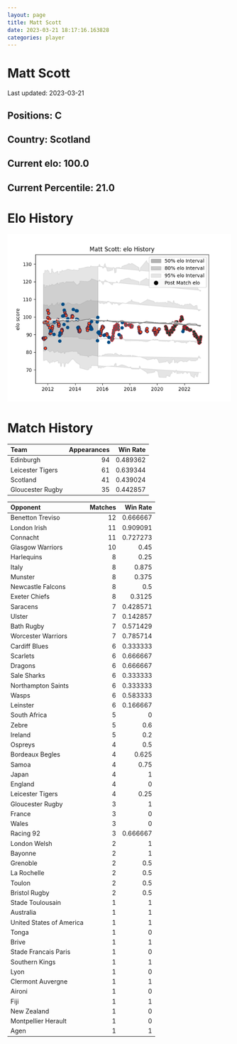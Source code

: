 ```yaml
---  
layout: page  
title: Matt Scott  
date: 2023-03-21 18:17:16.163828  
categories: player  
---
```

# Matt Scott


Last updated: 2023-03-21
## Positions: C

## Country: Scotland

## Current elo: 100.0

## Current Percentile: 21.0

# Elo History


![elo history](history_MattScott.png)
# Match History


| Team             |   Appearances |   Win Rate |
|:-----------------|--------------:|-----------:|
| Edinburgh        |            94 |   0.489362 |
| Leicester Tigers |            61 |   0.639344 |
| Scotland         |            41 |   0.439024 |
| Gloucester Rugby |            35 |   0.442857 |

| Opponent                 |   Matches |   Win Rate |
|:-------------------------|----------:|-----------:|
| Benetton Treviso         |        12 |   0.666667 |
| London Irish             |        11 |   0.909091 |
| Connacht                 |        11 |   0.727273 |
| Glasgow Warriors         |        10 |   0.45     |
| Harlequins               |         8 |   0.25     |
| Italy                    |         8 |   0.875    |
| Munster                  |         8 |   0.375    |
| Newcastle Falcons        |         8 |   0.5      |
| Exeter Chiefs            |         8 |   0.3125   |
| Saracens                 |         7 |   0.428571 |
| Ulster                   |         7 |   0.142857 |
| Bath Rugby               |         7 |   0.571429 |
| Worcester Warriors       |         7 |   0.785714 |
| Cardiff Blues            |         6 |   0.333333 |
| Scarlets                 |         6 |   0.666667 |
| Dragons                  |         6 |   0.666667 |
| Sale Sharks              |         6 |   0.333333 |
| Northampton Saints       |         6 |   0.333333 |
| Wasps                    |         6 |   0.583333 |
| Leinster                 |         6 |   0.166667 |
| South Africa             |         5 |   0        |
| Zebre                    |         5 |   0.6      |
| Ireland                  |         5 |   0.2      |
| Ospreys                  |         4 |   0.5      |
| Bordeaux Begles          |         4 |   0.625    |
| Samoa                    |         4 |   0.75     |
| Japan                    |         4 |   1        |
| England                  |         4 |   0        |
| Leicester Tigers         |         4 |   0.25     |
| Gloucester Rugby         |         3 |   1        |
| France                   |         3 |   0        |
| Wales                    |         3 |   0        |
| Racing 92                |         3 |   0.666667 |
| London Welsh             |         2 |   1        |
| Bayonne                  |         2 |   1        |
| Grenoble                 |         2 |   0.5      |
| La Rochelle              |         2 |   0.5      |
| Toulon                   |         2 |   0.5      |
| Bristol Rugby            |         2 |   0.5      |
| Stade Toulousain         |         1 |   1        |
| Australia                |         1 |   1        |
| United States of America |         1 |   1        |
| Tonga                    |         1 |   0        |
| Brive                    |         1 |   1        |
| Stade Francais Paris     |         1 |   0        |
| Southern Kings           |         1 |   1        |
| Lyon                     |         1 |   0        |
| Clermont Auvergne        |         1 |   1        |
| Aironi                   |         1 |   0        |
| Fiji                     |         1 |   1        |
| New Zealand              |         1 |   0        |
| Montpellier Herault      |         1 |   0        |
| Agen                     |         1 |   1        |